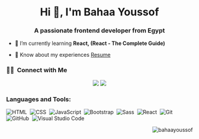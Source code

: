 <h1 align="center">Hi 👋, I'm Bahaa Youssof</h1>
<h3 align="center">A passionate frontend developer from Egypt</h3>

- 🌱 I’m currently learning **React, (React - The Complete Guide)**

- 📄 Know about my experiences [Resume](https://bit.ly/3CgResume)

### 🤝🏻 &nbsp;Connect with Me

<p align="center">
<a href="https://linkedin.com/in/bahaayoussof"><img src="https://img.shields.io/badge/-Bahaa Youssof-0077B5?style=flat&logo=Linkedin&logoColor=white"/></a>
<a href="mailto:bahaayoussof@gmail.com"><img src="https://img.shields.io/badge/-Gmail-D14836?style=flat&logo=Gmail&logoColor=white"/></a>
</p>

<h3 align="left">Languages and Tools:</h3>

![HTML](https://img.shields.io/badge/-HTML-05122A?style=flat&logo=HTML5)&nbsp;
![CSS](https://img.shields.io/badge/-CSS-05122A?style=flat&logo=CSS3&logoColor=1572B6)&nbsp;
![JavaScript](https://img.shields.io/badge/-JavaScript-05122A?style=flat&logo=javascript)&nbsp;
![Bootstrap](https://img.shields.io/badge/-Bootstrap-05122A?style=flat&logo=bootstrap&logoColor=563D7C)&nbsp;
![Sass](https://img.shields.io/badge/-Sass-05122A?style=flat&logo=sass&logoColor=C76494)&nbsp;
![React](https://img.shields.io/badge/-React-05122A?style=flat&logo=react)&nbsp;
![Git](https://img.shields.io/badge/-Git-05122A?style=flat&logo=git)&nbsp;
![GitHub](https://img.shields.io/badge/-GitHub-05122A?style=flat&logo=github)&nbsp;
![Visual Studio Code](https://img.shields.io/badge/-Visual%20Studio%20Code-05122A?style=flat&logo=visual-studio-code&logoColor=007ACC)&nbsp;

<p align="right"> <img src="https://komarev.com/ghpvc/?username=bahaayoussof&label=Profile%20views&color=0e75b6&style=for-the-badge" alt="bahaayoussof" /> </p>

